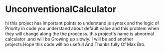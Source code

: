 # UnconventionalCalculator
hi this project has important points to understand js syntax and the logic of Priority in code
you understand about default value and this problem when they will change along the the proccess.
this project's name is abnormal calculator .and will be Growing up slowly.
I will be add another projects.Hope this code will bo usefull
And Thanks fully Of Max Bro.
